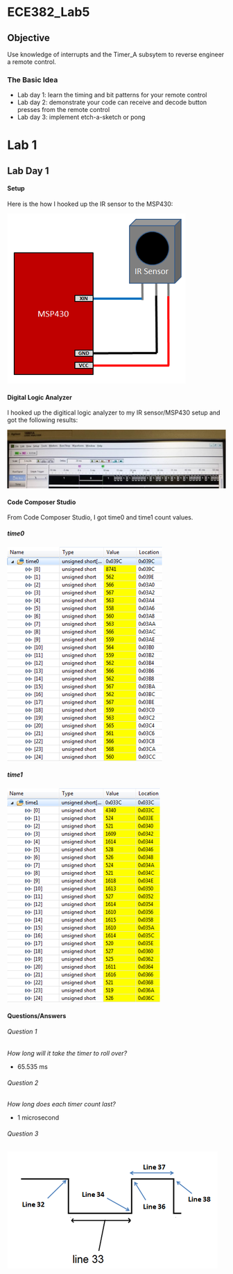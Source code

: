 ECE382_Lab5
===========

## Objective
Use knowledge of interrupts and the Timer_A subsytem to reverse engineer a remote control.

### The Basic Idea
* Lab day 1: learn the timing and bit patterns for your remote control
* Lab day 2: demonstrate your code can receive and decode button presses from the remote control
* Lab day 3: implement etch-a-sketch or pong

# Lab 1

## Lab Day 1

#### Setup
Here is the how I hooked up the IR sensor to the MSP430:

![alt test](https://github.com/sabinpark/ECE382_Lab5/blob/master/images/lab_setup.PNG "IR setup")

#### Digital Logic Analyzer
I hooked up the digitical logic analyzer to my IR sensor/MSP430 setup and got the following results:

![alt test](https://github.com/sabinpark/ECE382_Lab5/blob/master/images/digital_logic_analyzer.jpg "digital logic analyzer result")

#### Code Composer Studio
From Code Composer Studio, I got time0 and time1 count values.
##### time0
![alt test](https://github.com/sabinpark/ECE382_Lab5/blob/master/images/time0_array.PNG "time0 count result")
##### time1
![alt test](https://github.com/sabinpark/ECE382_Lab5/blob/master/images/time1_array.PNG "time1 count result")

#### Questions/Answers
###### Question 1
*How long will it take the timer to roll over?*
* 65.535 ms

###### Question 2
*How long does each timer count last?*
* 1 microsecond

###### Question 3
![alt test](https://github.com/sabinpark/ECE382_Lab5/blob/master/images/wave_form_question.PNG "waveform/code")




